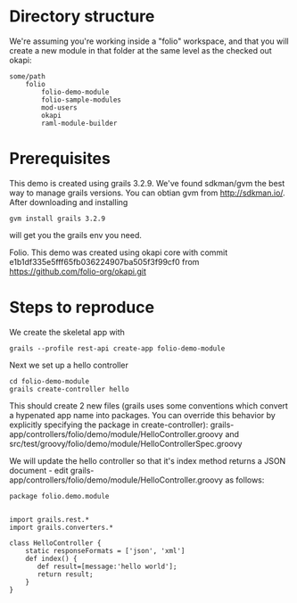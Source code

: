

# Directory structure

We're assuming you're working inside a "folio" workspace, and that you will create a new module in that folder at the same level as the checked out okapi:

    some/path
        folio
            folio-demo-module
            folio-sample-modules
            mod-users
            okapi
            raml-module-builder

# Prerequisites

This demo is created using grails 3.2.9. We've found sdkman/gvm the best way to manage grails versions. You can obtian gvm from http://sdkman.io/. After downloading and installing 

    gvm install grails 3.2.9

will get you the grails env you need.

Folio. This demo was created using okapi core with commit e1b1df335e5fff65fb036224907ba505f3f99cf0 from https://github.com/folio-org/okapi.git

# Steps to reproduce

We create the skeletal app with

    grails --profile rest-api create-app folio-demo-module

Next we set up a hello controller

    cd folio-demo-module
    grails create-controller hello

This should create 2 new files (grails uses some conventions which convert a hypenated app name into packages. You can override this behavior by explicitly specifying
the package in create-controller): grails-app/controllers/folio/demo/module/HelloController.groovy and src/test/groovy/folio/demo/module/HelloControllerSpec.groovy

We will update the hello controller so that it's index method returns a JSON document - edit grails-app/controllers/folio/demo/module/HelloController.groovy as follows:

    package folio.demo.module


    import grails.rest.*
    import grails.converters.*

    class HelloController {
        static responseFormats = ['json', 'xml']
        def index() { 
           def result=[message:'hello world'];
           return result;
        }
    }

 

